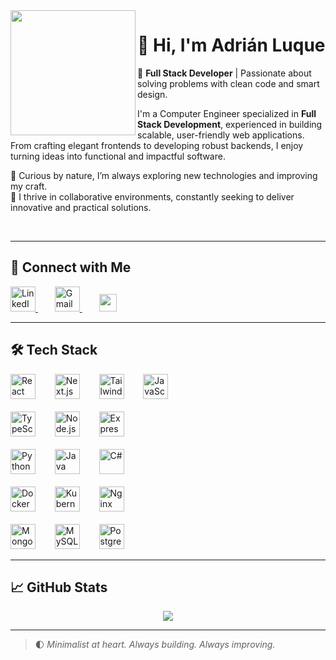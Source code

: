 <img align="left" height="200" src="https://avatars.githubusercontent.com/u/72497372?v=4" />

# 👋 Hi, I'm Adrián Luque

🎯 **Full Stack Developer** | Passionate about solving problems with clean code and smart design.

I'm a Computer Engineer specialized in **Full Stack Development**, experienced in building scalable, user-friendly web applications. From crafting elegant frontends to developing robust backends, I enjoy turning ideas into functional and impactful software.

🧠 Curious by nature, I’m always exploring new technologies and improving my craft.  
💬 I thrive in collaborative environments, constantly seeking to deliver innovative and practical solutions.

<br clear="left" />

---

## 🔗 Connect with Me

<div align="left">
  <a href="https://www.linkedin.com/in/adrián-luque-bueso-899767297" target="_blank" style="margin-right: 15px;">
    <img src="https://raw.githubusercontent.com/maurodesouza/profile-readme-generator/master/src/assets/icons/social/linkedin/default.svg" width="40" alt="LinkedIn logo" />
  </a>
  &nbsp;&nbsp;
  <a href="mailto:adrianluque211@gmail.com" target="_blank" style="margin-right: 15px;">
    <img src="https://raw.githubusercontent.com/maurodesouza/profile-readme-generator/master/src/assets/icons/social/gmail/default.svg" width="40" alt="Gmail logo" />
  </a>
  &nbsp;&nbsp;
  <a href="https://luque-bento-portfolio.netlify.app/" target="_blank">
    <img src="https://img.shields.io/badge/Portfolio-000?style=for-the-badge&logo=vercel&logoColor=white" height="28" />
  </a>
</div>

---

## 🛠️ Tech Stack

<div align="left">
  <img src="https://cdn.jsdelivr.net/gh/devicons/devicon/icons/react/react-original.svg" height="40" alt="React" style="margin-right: 15px;" />
  &nbsp;&nbsp;
  <img src="https://cdn.jsdelivr.net/gh/devicons/devicon/icons/nextjs/nextjs-original.svg" height="40" alt="Next.js" style="margin-right: 15px;" />
  &nbsp;&nbsp;
  <img src="https://cdn.jsdelivr.net/gh/devicons/devicon/icons/tailwindcss/tailwindcss-original-wordmark.svg" height="40" alt="TailwindCSS" style="margin-right: 15px;" />
  &nbsp;&nbsp;
  <img src="https://cdn.jsdelivr.net/gh/devicons/devicon/icons/javascript/javascript-original.svg" height="40" alt="JavaScript" />
  <br><br>
  <img src="https://cdn.jsdelivr.net/gh/devicons/devicon/icons/typescript/typescript-original.svg" height="40" alt="TypeScript" style="margin-right: 15px;" />
  &nbsp;&nbsp;
  <img src="https://cdn.jsdelivr.net/gh/devicons/devicon/icons/nodejs/nodejs-original.svg" height="40" alt="Node.js" style="margin-right: 15px;" />
  &nbsp;&nbsp;
  <img src="https://cdn.jsdelivr.net/gh/devicons/devicon/icons/express/express-original.svg" height="40" alt="Express" />
  <br><br>
  <img src="https://cdn.jsdelivr.net/gh/devicons/devicon/icons/python/python-original.svg" height="40" alt="Python" style="margin-right: 15px;" />
  &nbsp;&nbsp;
  <img src="https://cdn.jsdelivr.net/gh/devicons/devicon/icons/java/java-original.svg" height="40" alt="Java" style="margin-right: 15px;" />
  &nbsp;&nbsp;
  <img src="https://cdn.jsdelivr.net/gh/devicons/devicon/icons/csharp/csharp-original.svg" height="40" alt="C#" />
  <br><br>
  <img src="https://cdn.jsdelivr.net/gh/devicons/devicon/icons/docker/docker-original.svg" height="40" alt="Docker" style="margin-right: 15px;" />
  &nbsp;&nbsp;
  <img src="https://cdn.jsdelivr.net/gh/devicons/devicon/icons/kubernetes/kubernetes-plain.svg" height="40" alt="Kubernetes" style="margin-right: 15px;" />
  &nbsp;&nbsp;
  <img src="https://cdn.jsdelivr.net/gh/devicons/devicon/icons/nginx/nginx-original.svg" height="40" alt="Nginx" />
  <br><br>
  <img src="https://cdn.jsdelivr.net/gh/devicons/devicon/icons/mongodb/mongodb-original.svg" height="40" alt="MongoDB" style="margin-right: 15px;" />
  &nbsp;&nbsp;
  <img src="https://cdn.jsdelivr.net/gh/devicons/devicon/icons/mysql/mysql-original.svg" height="40" alt="MySQL" style="margin-right: 15px;" />
  &nbsp;&nbsp;
  <img src="https://cdn.jsdelivr.net/gh/devicons/devicon/icons/postgresql/postgresql-original.svg" height="40" alt="PostgreSQL" />
</div>

---

## 📈 GitHub Stats

<div align="center">
  <img src="https://visitor-badge.laobi.icu/badge?page_id=Unluque.Unluque&left_color=slategray&right_color=darkviolet" />
</div>

---

> 🌓 *Minimalist at heart. Always building. Always improving.*
